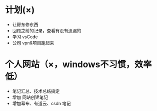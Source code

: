 # 计划(×)

- 让房东修东西
- 回顾之前的记录，查看有没有遗漏的
- 学习 vsCode
- 公司 vpn&项目跑起来

# 个人网站（×，windows不习惯，效率低）

- 笔记汇总、技术总结搞定
- 增加 网站创建笔记
- 增加幕布、有道云、csdn 笔记
